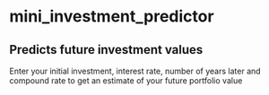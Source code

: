 # mini_investment_predictor
## Predicts future investment values

Enter your initial investment, interest rate, number of years later 
and compound rate to get an estimate of your future portfolio value


